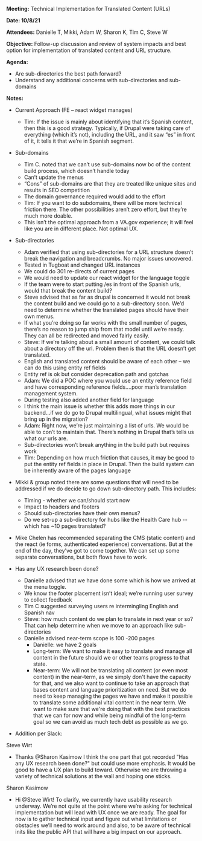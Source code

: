 **Meeting:** Technical Implementation for Translated Content (URLs) 

**Date: 10/8/21**

**Attendees:** Danielle T, Mikki, Adam W, Sharon K, Tim C, Steve W

**Objective:** Follow-up discussion and review of system impacts and best option for implementation of translated content and URL structure.
  
**Agenda:**
- Are sub-directories the best path forward?
- Understand any additional concerns with sub-directories and sub-domains 

**Notes:**
- Current Approach (FE – react widget manages)
  - Tim: If the issue is mainly about identifying that it’s Spanish content, then this is a  good strategy. Typically, if Drupal were taking care of everything (which it’s not), including the URL, and it saw “es” in front of it, it tells it that we’re in Spanish segment.
- Sub-domains
  - Tim C. noted that we can’t use sub-domains now bc of the content build process, which doesn’t handle today
  -	Can’t update the menus
  - “Cons” of sub-domains are that they are treated like unique sites and results in SEO competition 
  - The domain governance required would add to the effort 
  - Tim: If you want to do subdomains, there will be more technical friction there. The other possibilities aren’t zero effort, but they’re much more doable. 
  - This isn’t the optimal approach from a VA.gov experience; it will feel like you are in different place. Not optimal UX.
- Sub-directories
  - Adam verified that using sub-directories for a URL structure doesn’t break the navigation and breadcrumbs. No major issues uncovered.
  -	Tested in Tugboat and changed URL instances
  - We could do 301 re-directs of current pages
  - We would need to update our react widget for the language toggle
  - If the team were to start putting /es in front of the Spanish urls, would that break the content build? 
  - Steve advised that as far as drupal is concerned it would not break the content build and we could go to a sub-directory soon. We’d need to determine   whether the translated pages should have their own menus.
  - If what you’re doing so far works with the small number of pages, there’s no reason to jump ship from that model until we’re ready. They can all be redirected and moved fairly easily.
  - Steve: If we’re talking about a small amount of content, we could talk about a directory off the url. Problem then is that the URL doesn’t get translated. 
  - English and translated content should be aware of each other – we can do this using entity ref fields
  - Entity ref is ok but consider deprecation path and gotchas
  - Adam: We did a POC where you would use an entity reference field and have corresponding reference fields….poor man’s translation management system. 
  - During testing also added another field for language 
  - I think the main issue is whether this adds more things in our backend…if we do go to Drupal multilingual, what issues might that bring up in the migration?
  - Adam: Right now, we’re just maintaining a list of urls. We would be able to con’t to maintain that. There’s nothing in Drupal that’s tells us what our urls are.
  - Sub-directories won’t break anything in the build path but requires work
  - Tim: Depending on how much friction that causes, it may be good to put the entity ref fields in place in Drupal.  Then the build system can be inherently aware of the pages language
- Mikki & group noted there are some questions that will need to be addressed if we do decide to go down sub-directory path. This includes:
  - Timing - whether we can/should start now
  -	Impact to headers and footers
  -	Should sub-directories have their own menus?
  -	Do we set-up a sub-directory for hubs like the Health Care hub -- which has ~10 pages translated?
-	Mike Chelen has recommended separating the CMS (static content) and the react (ie forms, authenticated experience) conversations. But at the end of the day, they’ve got to come together. We can set up some separate conversations, but both flows have to work.
- Has any UX research been done?
  - Danielle advised that we have done some which is how we arrived at the menu toggle.
  - We know the footer placement isn’t ideal; we’re running user survey to collect feedback
  - Tim C suggested surveying users re intermingling English and Spanish nav 
  - Steve: how much content do we plan to translate in next year or so? That can help determine when we move to an approach like sub-directories
  - Danielle advised near-term scope is 100 -200 pages
    - Danielle: we have 2 goals
    -	Long-term: We want to make it easy to translate and manage all content in the future should we or other teams progress to that state.
    -	Near-term: We will not be translating all content (or even most content) in the near-term, as we simply don't have the capacity for that, and we also want to continue to take an approach that bases content and language prioritization on need. But we do need to keep managing the pages we have and make it possible to translate some additional vital content in the near term. We want to make sure that we're doing that with the best practices that we can for now and while being mindful of the long-term goal so we can avoid as much tech debt as possible as we go.

- Addition per Slack:

Steve Wirt  
  - Thanks @Sharon Kasimow I think the one part that got recorded "Has any UX research been done?" but could use more emphasis.  It would be good to have a UX plan to build toward.  Otherwise we are throwing a variety of technical solutions at the wall and hoping one sticks.


Sharon Kasimow  
  - Hi @Steve Wirt!  To clarify, we currently have usability research underway. We’re not quite at the point where we’re asking for technical implementation but will lead with UX once we are ready. The goal for now is to gather technical input and figure out what limitations or obstacles we’ll need to work around and also, to be aware of technical inits like the public API that will have a big impact on our approach.



